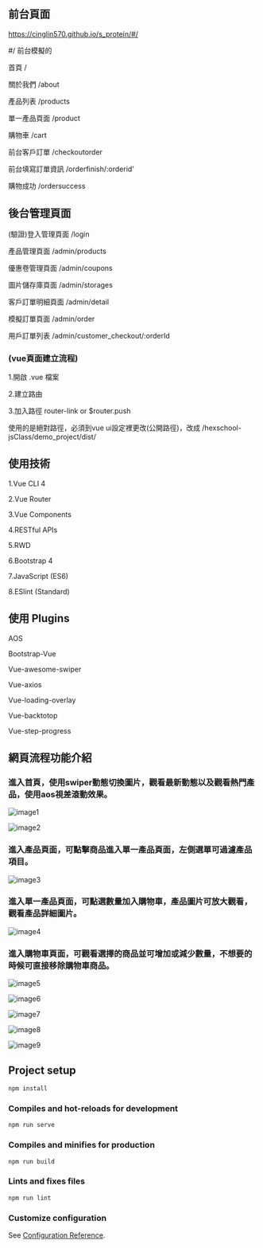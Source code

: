 ## 前台頁面

https://cinglin570.github.io/s_protein/#/

#/ 前台模擬的

首頁 /

關於我們 /about

產品列表 /products

  單一產品頁面 /product
  
購物車 /cart

前台客戶訂單 /checkoutorder

前台填寫訂單資訊 /orderfinish/:orderid'

購物成功 /ordersuccess

## 後台管理頁面
(驗證)登入管理頁面 /login

產品管理頁面 /admin/products

優惠卷管理頁面 /admin/coupons

圖片儲存庫頁面 /admin/storages

客戶訂單明細頁面 /admin/detail

模擬訂單頁面 /admin/order

用戶訂單列表 /admin/customer_checkout/:orderId

### (vue頁面建立流程)

1.開啟 .vue 檔案

2.建立路由

3.加入路徑 router-link or $router.push

使用的是絕對路徑，必須到vue ui設定裡更改(公開路徑)，改成  /hexschool-jsClass/demo_project/dist/

## 使用技術

1.Vue CLI 4

2.Vue Router

3.Vue Components

4.RESTful APIs

5.RWD

6.Bootstrap 4

7.JavaScript (ES6)

8.ESlint (Standard)

## 使用 Plugins

AOS

Bootstrap-Vue

Vue-awesome-swiper

Vue-axios

Vue-loading-overlay

Vue-backtotop

Vue-step-progress

## 網頁流程功能介紹

### 進入首頁，使用swiper動態切換圖片，觀看最新動態以及觀看熱門產品，使用aos視差滾動效果。

![image1](https://github.com/CingLin570/s_proteinPicture/blob/master/2.1.png?raw=true)

![image2](https://github.com/CingLin570/s_proteinPicture/blob/master/3.1.png?raw=true)

### 進入產品頁面，可點擊商品進入單一產品頁面，左側選單可過濾產品項目。

![image3](https://github.com/CingLin570/s_proteinPicture/blob/master/4.PNG?raw=true)

### 進入單一產品頁面，可點選數量加入購物車，產品圖片可放大觀看，觀看產品詳細圖片。

![image4](https://github.com/CingLin570/s_proteinPicture/blob/master/5.PNG?raw=true)

### 進入購物車頁面，可觀看選擇的商品並可增加或減少數量，不想要的時候可直接移除購物車商品。

![image5](https://github.com/CingLin570/s_proteinPicture/blob/master/6.PNG?raw=true)

![image6](https://github.com/CingLin570/s_proteinPicture/blob/master/7.PNG?raw=true)

![image7](https://github.com/CingLin570/s_proteinPicture/blob/master/8.PNG?raw=true)

![image8](https://github.com/CingLin570/s_proteinPicture/blob/master/9.PNG?raw=true)

![image9](https://github.com/CingLin570/s_proteinPicture/blob/master/10.PNG?raw=true)
## Project setup
```
npm install
```

### Compiles and hot-reloads for development
```
npm run serve
```

### Compiles and minifies for production
```
npm run build
```

### Lints and fixes files
```
npm run lint
```

### Customize configuration
See [Configuration Reference](https://cli.vuejs.org/config/).
